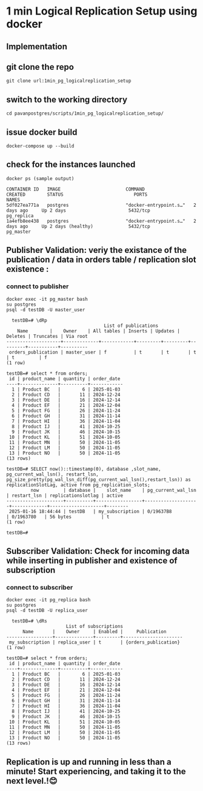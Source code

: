 # 1 min Logical Replication Setup using docker

## Implementation

  ## git clone the repo
    git clone url:1min_pg_logicalreplication_setup

  ## switch to the working directory
    cd pavanpostgres/scripts/1min_pg_logicalreplication_setup/

  ## issue docker build
    docker-compose up --build

  ## check for the instances launched
    docker ps (sample output)

    CONTAINER ID   IMAGE                        COMMAND                  CREATED        STATUS                          PORTS                                       NAMES
    5df027ea771a   postgres                     "docker-entrypoint.s…"   2 days ago     Up 2 days                       5432/tcp                                    pg_replica
    1a4efb8ee438   postgres                     "docker-entrypoint.s…"   2 days ago     Up 2 days (healthy)             5432/tcp                                    pg_master
    
  
  ## Publisher Validation: veriy the existance of the publication / data in orders table / replication slot existence :

  ### connect to publisher
    docker exec -it pg_master bash
    su postgres
    psql -d testDB -U master_user

      testDB=# \dRp
                                        List of publications
        Name        |    Owner    | All tables | Inserts | Updates | Deletes | Truncates | Via root
    --------------------+-------------+------------+---------+---------+---------+-----------+----------
     orders_publication | master_user | f          | t       | t       | t       | t         | f
    (1 row)

    testDB=# select * from orders;
     id | product_name | quantity | order_date
    ----+--------------+----------+------------
      1 | Product BC   |        6 | 2025-01-03
      2 | Product CD   |       11 | 2024-12-24
      3 | Product DE   |       16 | 2024-12-14
      4 | Product EF   |       21 | 2024-12-04
      5 | Product FG   |       26 | 2024-11-24
      6 | Product GH   |       31 | 2024-11-14
      7 | Product HI   |       36 | 2024-11-04
      8 | Product IJ   |       41 | 2024-10-25
      9 | Product JK   |       46 | 2024-10-15
     10 | Product KL   |       51 | 2024-10-05
     11 | Product MN   |       50 | 2024-11-05
     12 | Product LM   |       50 | 2024-11-05
     13 | Product NO   |       50 | 2024-11-05
    (13 rows)

    testDB=# SELECT now()::timestamp(0), database ,slot_name, pg_current_wal_lsn(), restart_lsn, pg_size_pretty(pg_wal_lsn_diff(pg_current_wal_lsn(),restart_lsn)) as replicationSlotLag, active from pg_replication_slots;
             now         | database |    slot_name    | pg_current_wal_lsn | restart_lsn | replicationslotlag | active
    ---------------------+----------+-----------------+--------------------+-------------+--------------------+--------
     2025-01-16 18:44:44 | testDB   | my_subscription | 0/19637B8          | 0/1963780   | 56 bytes           | t
    (1 row)
    
    testDB=#
  
  ## Subscriber Validation: Check for incoming data while inserting in publisher and existence of subscription

  ### connect to subscriber
    docker exec -it pg_replica bash
    su postgres
    psql -d testDB -U replica_user

      testDB=# \dRs
                          List of subscriptions
          Name       |    Owner     | Enabled |     Publication
    -----------------+--------------+---------+----------------------
     my_subscription | replica_user | t       | {orders_publication}
    (1 row)
    
    testDB=# select * from orders;
     id | product_name | quantity | order_date
    ----+--------------+----------+------------
      1 | Product BC   |        6 | 2025-01-03
      2 | Product CD   |       11 | 2024-12-24
      3 | Product DE   |       16 | 2024-12-14
      4 | Product EF   |       21 | 2024-12-04
      5 | Product FG   |       26 | 2024-11-24
      6 | Product GH   |       31 | 2024-11-14
      7 | Product HI   |       36 | 2024-11-04
      8 | Product IJ   |       41 | 2024-10-25
      9 | Product JK   |       46 | 2024-10-15
     10 | Product KL   |       51 | 2024-10-05
     11 | Product MN   |       50 | 2024-11-05
     12 | Product LM   |       50 | 2024-11-05
     13 | Product NO   |       50 | 2024-11-05
    (13 rows)

  ## Replication is up and running in less than a minute! Start experiencing, and taking it to the next level.!😊
  
    
        
         
